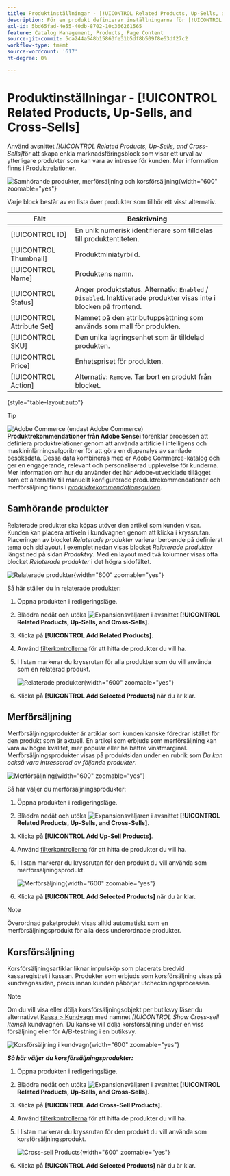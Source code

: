 ```yaml
---
title: Produktinställningar - [!UICONTROL Related Products, Up-Sells, and Cross-Sells]
description: För en produkt definierar inställningarna för [!UICONTROL Related Products, Up-Sells, and Cross-Sells] enkla marknadsföringsblock på produktsidan som markerar ett urval av ytterligare produkter.
exl-id: 5bd65fad-4e55-40db-8702-10c366261565
feature: Catalog Management, Products, Page Content
source-git-commit: 5da244a548b15863fe31b5df8b509f8e63df27c2
workflow-type: tm+mt
source-wordcount: '617'
ht-degree: 0%

---
```


# Produktinställningar - [!UICONTROL Related Products, Up-Sells, and Cross-Sells]

Använd avsnittet _[!UICONTROL Related Products, Up-Sells, and Cross-Sells]_&#x200B;för att skapa enkla marknadsföringsblock som visar ett urval av ytterligare produkter som kan vara av intresse för kunden. Mer information finns i [Produktrelationer](../merchandising-promotions/product-relationships.md).

![Samhörande produkter, merförsäljning och korsförsäljning](./assets/product-related-up-sell-cross-sell.png){width="600" zoomable="yes"}

Varje block består av en lista över produkter som tillhör ett visst alternativ.

| Fält | Beskrivning |
|--- |--- |
| [!UICONTROL ID] | En unik numerisk identifierare som tilldelas till produktentiteten. |
| [!UICONTROL Thumbnail] | Produktminiatyrbild. |
| [!UICONTROL Name] | Produktens namn. |
| [!UICONTROL Status] | Anger produktstatus. Alternativ: `Enabled` / `Disabled`. Inaktiverade produkter visas inte i blocken på frontend. |
| [!UICONTROL Attribute Set] | Namnet på den attributuppsättning som används som mall för produkten. |
| [!UICONTROL SKU] | Den unika lagringsenhet som är tilldelad produkten. |
| [!UICONTROL Price] | Enhetspriset för produkten. |
| [!UICONTROL Action] | Alternativ: `Remove`. Tar bort en produkt från blocket. |

{style="table-layout:auto"}

>[!TIP]
>
>![Adobe Commerce](../assets/adobe-logo.svg) (endast Adobe Commerce) **Produktrekommendationer från Adobe Sensei** förenklar processen att definiera produktrelationer genom att använda artificiell intelligens och maskininlärningsalgoritmer för att göra en djupanalys av samlade besöksdata. Dessa data kombineras med er Adobe Commerce-katalog och ger en engagerande, relevant och personaliserad upplevelse för kunderna.
><br/>
>Mer information om hur du använder det här Adobe-utvecklade tillägget som ett alternativ till manuellt konfigurerade produktrekommendationer och merförsäljning finns i _[produktrekommendationsguiden](https://experienceleague.adobe.com/docs/commerce/product-recommendations/guide-overview.html)_.

## Samhörande produkter

Relaterade produkter ska köpas utöver den artikel som kunden visar. Kunden kan placera artikeln i kundvagnen genom att klicka i kryssrutan. Placeringen av blocket _Relaterade produkter_ varierar beroende på definierat tema och sidlayout. I exemplet nedan visas blocket _Relaterade produkter_ längst ned på sidan _Produktvy_. Med en layout med två kolumner visas ofta blocket _Relaterade produkter_ i det högra sidofältet.

![Relaterade produkter](./assets/storefront-product-related-products.png){width="600" zoomable="yes"}

Så här ställer du in relaterade produkter:

1. Öppna produkten i redigeringsläge.

1. Bläddra nedåt och utöka ![Expansionsväljaren](../assets/icon-display-expand.png) i avsnittet **[!UICONTROL Related Products, Up-Sells, and Cross-Sells]**.

1. Klicka på **[!UICONTROL Add Related Products]**.

1. Använd [filterkontrollerna](../getting-started/admin-grid-controls.md) för att hitta de produkter du vill ha.

1. I listan markerar du kryssrutan för alla produkter som du vill använda som en relaterad produkt.

   ![Relaterade produkter](./assets/products-related-add.png){width="600" zoomable="yes"}

1. Klicka på **[!UICONTROL Add Selected Products]** när du är klar.

## Merförsäljning

Merförsäljningsprodukter är artiklar som kunden kanske föredrar istället för den produkt som är aktuell. En artikel som erbjuds som merförsäljning kan vara av högre kvalitet, mer populär eller ha bättre vinstmarginal. Merförsäljningsprodukter visas på produktsidan under en rubrik som _Du kan också vara intresserad av följande produkter_.

![Merförsäljning](./assets/storefront-product-upsell.png){width="600" zoomable="yes"}

Så här väljer du merförsäljningsprodukter:

1. Öppna produkten i redigeringsläge.

1. Bläddra nedåt och utöka ![Expansionsväljaren](../assets/icon-display-expand.png) i avsnittet **[!UICONTROL Related Products, Up-Sells, and Cross-Sells]**.

1. Klicka på **[!UICONTROL Add Up-Sell Products]**.

1. Använd [filterkontrollerna](../getting-started/admin-grid-controls.md) för att hitta de produkter du vill ha.

1. I listan markerar du kryssrutan för den produkt du vill använda som merförsäljningsprodukt.

   ![Merförsäljning](./assets/product-up-sell-add.png){width="600" zoomable="yes"}

1. Klicka på **[!UICONTROL Add Selected Products]** när du är klar.

>[!NOTE]
>
>Överordnad paketprodukt visas alltid automatiskt som en merförsäljningsprodukt för alla dess underordnade produkter.

## Korsförsäljning

Korsförsäljningsartiklar liknar impulsköp som placerats bredvid kassaregistret i kassan. Produkter som erbjuds som korsförsäljning visas på kundvagnssidan, precis innan kunden påbörjar utcheckningsprocessen.

>[!NOTE]
>
>Om du vill visa eller dölja korsförsäljningsobjekt per butiksvy läser du alternativet [Kassa > Kundvagn](../configuration-reference/sales/checkout.md) med namnet _[!UICONTROL Show Cross-sell Items]_&#x200B;i kundvagnen. Du kanske vill dölja korsförsäljning under en viss försäljning eller för A/B-testning i en butiksvy.

![Korsförsäljning i kundvagn](./assets/storefront-cart-cross-sells.png){width="600" zoomable="yes"}

**_Så här väljer du korsförsäljningsprodukter:_**

1. Öppna produkten i redigeringsläge.

1. Bläddra nedåt och utöka ![Expansionsväljaren](../assets/icon-display-expand.png) i avsnittet **[!UICONTROL Related Products, Up-Sells, and Cross-Sells]**.

1. Klicka på **[!UICONTROL Add Cross-Sell Products]**.

1. Använd [filterkontrollerna](../getting-started/admin-grid-controls.md) för att hitta de produkter du vill ha.

1. I listan markerar du kryssrutan för den produkt du vill använda som korsförsäljningsprodukt.

   ![Cross-sell Products](./assets/product-cross-sell-add.png){width="600" zoomable="yes"}

1. Klicka på **[!UICONTROL Add Selected Products]** när du är klar.
